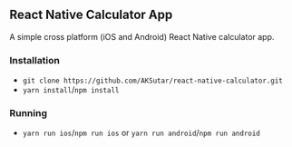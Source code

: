 ## React Native Calculator App

A simple cross platform (iOS and Android) React Native calculator app.

### Installation

- `git clone https://github.com/AKSutar/react-native-calculator.git`
- `yarn install`/`npm install`

### Running

- `yarn run ios`/`npm run ios` or `yarn run android`/`npm run android`



